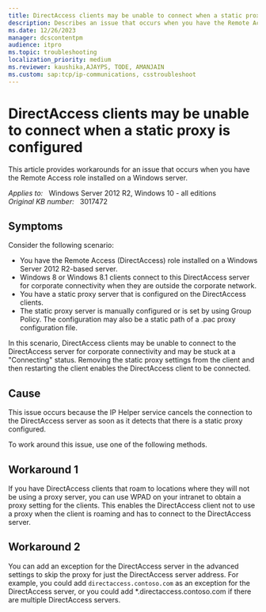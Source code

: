 ```yaml
---
title: DirectAccess clients may be unable to connect when a static proxy is configured
description: Describes an issue that occurs when you have the Remote Access role installed on a Windows Server 2012 R2-based server.
ms.date: 12/26/2023
manager: dcscontentpm
audience: itpro
ms.topic: troubleshooting
localization_priority: medium
ms.reviewer: kaushika,AJAYPS, TODE, AMANJAIN
ms.custom: sap:tcp/ip-communications, csstroubleshoot
---
```

# DirectAccess clients may be unable to connect when a static proxy is configured

This article provides workarounds for an issue that occurs when you have the Remote Access role installed on a Windows server.

_Applies to:_ &nbsp; Windows Server 2012 R2, Windows 10 - all editions  
_Original KB number:_ &nbsp; 3017472

## Symptoms

Consider the following scenario:

- You have the Remote Access (DirectAccess) role installed on a Windows Server 2012 R2-based server.
- Windows 8 or Windows 8.1 clients connect to this DirectAccess server for corporate connectivity when they are outside the corporate network.
- You have a static proxy server that is configured on the DirectAccess clients.
- The static proxy server is manually configured or is set by using Group Policy. The configuration may also be a static path of a .pac proxy configuration file.  

In this scenario, DirectAccess clients may be unable to connect to the DirectAccess server for corporate connectivity and may be stuck at a "Connecting" status. Removing the static proxy settings from the client and then restarting the client enables the DirectAccess client to be connected.

## Cause

This issue occurs because the IP Helper service cancels the connection to the DirectAccess server as soon as it detects that there is a static proxy configured.

To work around this issue, use one of the following methods.

## Workaround 1

If you have DirectAccess clients that roam to locations where they will not be using a proxy server, you can use WPAD on your intranet to obtain a proxy setting for the clients. This enables the DirectAccess client not to use a proxy when the client is roaming and has to connect to the DirectAccess server.

## Workaround 2

You can add an exception for the DirectAccess server in the advanced settings to skip the proxy for just the DirectAccess server address. For example, you could add `directaccess.contoso.com` as an exception for the DirectAccess server, or you could add *.directaccess.contoso.com if there are multiple DirectAccess servers.
